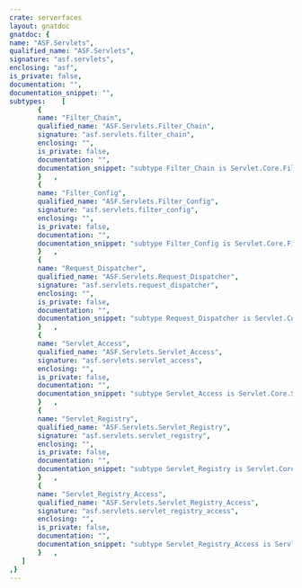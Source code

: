 ```yaml
---
crate: serverfaces
layout: gnatdoc
gnatdoc: {
name: "ASF.Servlets",
qualified_name: "ASF.Servlets",
signature: "asf.servlets",
enclosing: "asf",
is_private: false,
documentation: "",
documentation_snippet: "",
subtypes:    [
       {
       name: "Filter_Chain",
       qualified_name: "ASF.Servlets.Filter_Chain",
       signature: "asf.servlets.filter_chain",
       enclosing: "",
       is_private: false,
       documentation: "",
       documentation_snippet: "subtype Filter_Chain is Servlet.Core.Filter_Chain;",
       }   ,
       {
       name: "Filter_Config",
       qualified_name: "ASF.Servlets.Filter_Config",
       signature: "asf.servlets.filter_config",
       enclosing: "",
       is_private: false,
       documentation: "",
       documentation_snippet: "subtype Filter_Config is Servlet.Core.Filter_Config;",
       }   ,
       {
       name: "Request_Dispatcher",
       qualified_name: "ASF.Servlets.Request_Dispatcher",
       signature: "asf.servlets.request_dispatcher",
       enclosing: "",
       is_private: false,
       documentation: "",
       documentation_snippet: "subtype Request_Dispatcher is Servlet.Core.Request_Dispatcher;",
       }   ,
       {
       name: "Servlet_Access",
       qualified_name: "ASF.Servlets.Servlet_Access",
       signature: "asf.servlets.servlet_access",
       enclosing: "",
       is_private: false,
       documentation: "",
       documentation_snippet: "subtype Servlet_Access is Servlet.Core.Servlet_Access;",
       }   ,
       {
       name: "Servlet_Registry",
       qualified_name: "ASF.Servlets.Servlet_Registry",
       signature: "asf.servlets.servlet_registry",
       enclosing: "",
       is_private: false,
       documentation: "",
       documentation_snippet: "subtype Servlet_Registry is Servlet.Core.Servlet_Registry;",
       }   ,
       {
       name: "Servlet_Registry_Access",
       qualified_name: "ASF.Servlets.Servlet_Registry_Access",
       signature: "asf.servlets.servlet_registry_access",
       enclosing: "",
       is_private: false,
       documentation: "",
       documentation_snippet: "subtype Servlet_Registry_Access is Servlet.Core.Servlet_Registry_Access;",
       }   ,
   ]
,}
---
```

